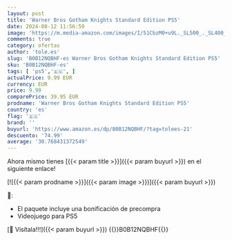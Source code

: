 ```yaml
---
layout: post
title: 'Warner Bros Gotham Knights Standard Edition PS5'
date: 2024-08-12 11:56:59
image: 'https://m.media-amazon.com/images/I/51CbzM0+u9L._SL500_._SL400_.jpg'
comments: true
category: ofertas
author: 'tole.es'
slug: 'B0B12NQBHF-es Warner Bros Gotham Knights Standard Edition PS5'
sku: 'B0B12NQBHF-es'
tags: [ 'ps5','🇪🇸', ]
actualPrice: 9.99 EUR
currency: EUR
price: 9.99
comparePrice: 39.95 EUR
prodname: 'Warner Bros Gotham Knights Standard Edition PS5'
country: 'es'
flag: '🇪🇸'
brand: ''
buyurl: 'https://www.amazon.es/dp/B0B12NQBHF/?tag=tolees-21'
descuento: '74.99'
average: '30.768431372549'
---
```


Ahora mismo tienes [{{< param title >}}]({{< param buyurl >}}) en el siguiente enlace!

[![{{< param prodname >}}]({{< param image >}})]({{< param buyurl >}})

🔎:

- El paquete incluye una bonificación de precompra
- Videojuego para PS5

[🛒 Visítala!!!]({{< param buyurl >}})
{{<world>}}B0B12NQBHF{{</world>}}
